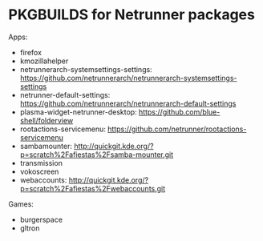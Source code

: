 # PKGBUILDS for Netrunner packages #

Apps:
- firefox
- kmozillahelper
- netrunnerarch-systemsettings-settings: https://github.com/netrunnerarch/netrunnerarch-systemsettings-settings
- netrunner-default-settings: https://github.com/netrunnerarch/netrunnerarch-default-settings
- plasma-widget-netrunner-desktop: https://github.com/blue-shell/folderview
- rootactions-servicemenu: https://github.com/netrunner/rootactions-servicemenu
- sambamounter: http://quickgit.kde.org/?p=scratch%2Fafiestas%2Fsamba-mounter.git
- transmission
- vokoscreen
- webaccounts: http://quickgit.kde.org/?p=scratch%2Fafiestas%2Fwebaccounts.git

Games:
- burgerspace
- gltron
